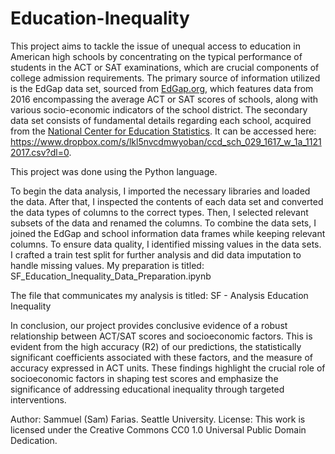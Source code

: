 # Education-Inequality
This project aims to tackle the issue of unequal access to education in American high schools by concentrating on the typical performance of students in the ACT or SAT examinations, which are crucial components of college admission requirements. The primary source of information utilized is the EdGap data set, sourced from [EdGap.org](https://www.edgap.org/#5/37.875/-96.987), which features data from 2016 encompassing the average ACT or SAT scores of schools, along with various socio-economic indicators of the school district. The secondary data set consists of fundamental details regarding each school, acquired from the [National Center for Education Statistics](https://nces.ed.gov/ccd/pubschuniv.asp). It can be accessed here: https://www.dropbox.com/s/lkl5nvcdmwyoban/ccd_sch_029_1617_w_1a_11212017.csv?dl=0.

This project was done using the Python language.

To begin the data analysis, I imported the necessary libraries and loaded the data. After that, I inspected the contents of each data set and converted the data types of columns to the correct types. Then, I selected relevant subsets of the data and renamed the columns. To combine the data sets, I joined the EdGap and school information data frames while keeping relevant columns. To ensure data quality, I identified missing values in the data sets. I crafted a train test split for further analysis and did data imputation to handle missing values.
My preparation is titled: SF_Education_Inequality_Data_Preparation.ipynb

The file that communicates my analysis is titled: SF -  Analysis Education Inequality

In conclusion, our project provides conclusive evidence of a robust relationship between ACT/SAT scores and socioeconomic factors. This is evident from the high accuracy (R2) of our predictions, the statistically significant coefficients associated with these factors, and the measure of accuracy expressed in ACT units. These findings highlight the crucial role of socioeconomic factors in shaping test scores and emphasize the significance of addressing educational inequality through targeted interventions.

Author: Sammuel (Sam) Farias. Seattle University. License: This work is licensed under the Creative Commons CC0 1.0 Universal Public Domain Dedication.
